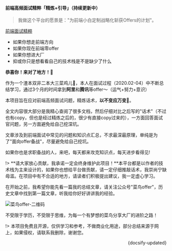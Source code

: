 #### 前端高频面试精粹「精炼+引导」（持续更新中）

> 我做这个平台的愿景是："为前端小白定制战略化斩获Offers的计划"。

[前端面试精粹](https://827652549.github.io/my-book)

- 如果你想走前端方向
- 如果你现在前端零offer
- 如果你想进大厂
- 抑或你只是想看看自己的技术栈是不是缺少了什么

**恭喜你！来对了地方！🎉**

作为一个渣本双非二本大三菜鸡儿🐔，本人在面试过程（2020.02-04）中不断总结学习，通过3个月的时间拿到**阿里**和**腾讯**等offer～（运气+努力+意识）

本项目旨在应对前端高频面试问题，精炼话术，**以不变应万变🤏**。

全文内容很大部分是我精心查阅了很多文档，然后仔细对比之后写的"话术"（不过也有copy，但也是经过精炼之后的，很少有直接copy过来的），一方面回答面试官问题，另一方面避免给自己挖深坑。

文章涉及到前端面试中常见的问题和知识点汇总，不求最深最原理，单纯是为了"面向offer备战"，尽量避免给自己挖坑。

如果你也是求职备战的人，来吧，每天都来攻克知识点，每天进步看得见!

!> **请大家放心贡献，我承诺一定会终身维护此项目！**本平台都是以作者的技术栈为主来设计的，如果你也想给平台做贡献，请一定仔细推敲话术，我崇尚宁缺毋滥。在项目中有不合适的地方，请读者们积极提出建议，我一定虚心学习。

在开始之前，我希望你能先看一篇我的总结文章，请关注公众号"菜鸟offer"，历史文章中找到第一篇文章，听我给你好好讲讲我的经验。

![菜鸟offer-二维码](https://s1.ax1x.com/2020/04/29/JoeNhq.jpg)

不受限于学历，不受限于思维，为每一个有梦想的菜鸟分享大厂的进阶之路！

!> 本项目免费且开源，仅供学习和参考，不做商业化用途，部分总结来源于网上，如果侵权，请联系我删除，谢谢您。

<div style="float: right">{docsify-updated}</div>







